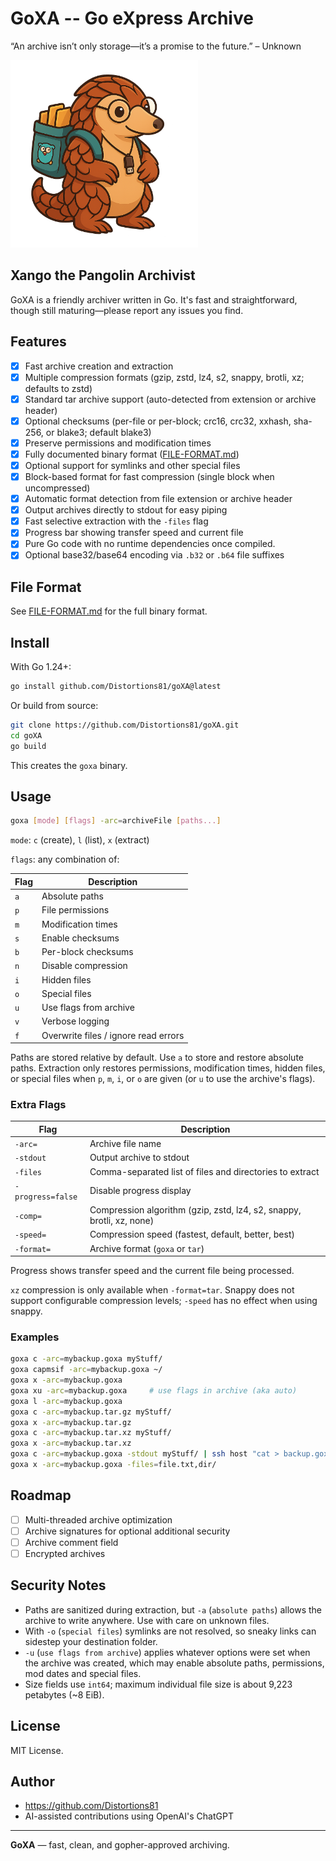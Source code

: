 # GoXA -- Go eXpress Archive
“An archive isn’t only storage—it’s a promise to the future.” – Unknown

<img src="https://github.com/Distortions81/goXA/blob/main/Xango.png?raw=true" alt="Xango the Archivist" width="300"/>

## Xango the Pangolin Archivist
GoXA is a friendly archiver written in Go. It's fast and straightforward, though still maturing—please report any issues you find.

## Features

- [x] Fast archive creation and extraction
- [x] Multiple compression formats (gzip, zstd, lz4, s2, snappy, brotli, xz; defaults to zstd)
- [x] Standard tar archive support (auto-detected from extension or archive header)
- [x] Optional checksums (per-file or per-block; crc16, crc32, xxhash, sha-256, or blake3; default blake3)
- [x] Preserve permissions and modification times
- [x] Fully documented binary format ([FILE-FORMAT.md](FILE-FORMAT.md))
- [x] Optional support for symlinks and other special files
- [x] Block-based format for fast compression (single block when uncompressed)
- [x] Automatic format detection from file extension or archive header
- [x] Output archives directly to stdout for easy piping
- [x] Fast selective extraction with the `-files` flag
- [x] Progress bar showing transfer speed and current file
- [x] Pure Go code with no runtime dependencies once compiled.
- [x] Optional base32/base64 encoding via `.b32` or `.b64` file suffixes

## File Format

See [FILE-FORMAT.md](FILE-FORMAT.md) for the full binary format.

## Install

With Go 1.24+:

```bash
go install github.com/Distortions81/goXA@latest
```

Or build from source:

```bash
git clone https://github.com/Distortions81/goXA.git
cd goXA
go build
```

This creates the `goxa` binary.

## Usage

```bash
goxa [mode] [flags] -arc=archiveFile [paths...]
```

`mode`: `c` (create), `l` (list), `x` (extract)

`flags`: any combination of:

| Flag | Description |
|------|-------------|
| `a` | Absolute paths |
| `p` | File permissions |
| `m` | Modification times |
| `s` | Enable checksums |
| `b` | Per-block checksums |
| `n` | Disable compression |
| `i` | Hidden files |
| `o` | Special files |
| `u` | Use flags from archive |
| `v` | Verbose logging |
| `f` | Overwrite files / ignore read errors |

Paths are stored relative by default. Use `a` to store and restore absolute paths. Extraction only restores permissions, modification times, hidden files, or special files when `p`, `m`, `i`, or `o` are given (or `u` to use the archive's flags).

### Extra Flags

| Flag | Description |
|------|-------------|
| `-arc=` | Archive file name |
| `-stdout` | Output archive to stdout |
| `-files` | Comma-separated list of files and directories to extract |
| `-progress=false` | Disable progress display |
| `-comp=` | Compression algorithm (gzip, zstd, lz4, s2, snappy, brotli, xz, none) |
| `-speed=` | Compression speed (fastest, default, better, best) |
| `-format=` | Archive format (`goxa` or `tar`) |

Progress shows transfer speed and the current file being processed.

`xz` compression is only available when `-format=tar`.
Snappy does not support configurable compression levels; `-speed` has no effect when using snappy.

### Examples

```bash
goxa c -arc=mybackup.goxa myStuff/
goxa capmsif -arc=mybackup.goxa ~/
goxa x -arc=mybackup.goxa
goxa xu -arc=mybackup.goxa     # use flags in archive (aka auto)
goxa l -arc=mybackup.goxa
goxa c -arc=mybackup.tar.gz myStuff/
goxa x -arc=mybackup.tar.gz
goxa c -arc=mybackup.tar.xz myStuff/
goxa x -arc=mybackup.tar.xz
goxa c -arc=mybackup.goxa -stdout myStuff/ | ssh host "cat > backup.goxa"
goxa x -arc=mybackup.goxa -files=file.txt,dir/
```

## Roadmap

- [ ] Multi-threaded archive optimization
- [ ] Archive signatures for optional additional security
- [ ] Archive comment field
- [ ] Encrypted archives

## Security Notes

- Paths are sanitized during extraction, but `-a` (`absolute paths`) allows the archive to write anywhere. Use with care on unknown files.
- With `-o` (`special files`) symlinks are not resolved, so sneaky links can sidestep your destination folder.
- `-u` (`use flags from archive`) applies whatever options were set when the archive was created, which may enable absolute paths, permissions, mod dates and special files.
- Size fields use `int64`; maximum individual file size is about 9,223 petabytes (~8&nbsp;EiB).

## License

MIT License.

## Author

- https://github.com/Distortions81
- AI-assisted contributions using OpenAI's ChatGPT

---

**GoXA** — fast, clean, and gopher-approved archiving.

